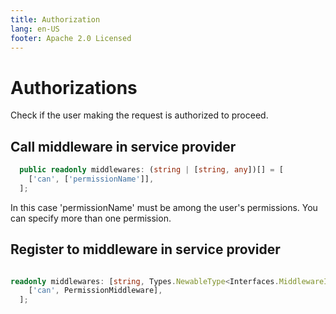 ```yaml
---
title: Authorization
lang: en-US
footer: Apache 2.0 Licensed
---
```


# Authorizations

Check if the user making the request is authorized to proceed. 


## Call middleware in service provider


```ts
  public readonly middlewares: (string | [string, any])[] = [
    ['can', ['permissionName']],
  ];

```

In this case 'permissionName' must be among the user's permissions. You can specify more than one permission. 


## Register to middleware in service provider


```ts

readonly middlewares: [string, Types.NewableType<Interfaces.MiddlewareInterface>][] = [
    ['can', PermissionMiddleware],
  ];

```
